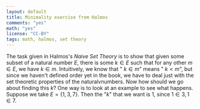 ```yaml
---
layout: default
title: Minimality exercise from Halmos
comments: "yes"
math: "yes"
license: "CC-BY"
tags: math, halmos, set theory
---
```


The task given in Halmos's *Naive Set Theory* is to show that given some
subset of a natural number $E$, there is some $k\in E$ such that
for any other $m\in E$, we have $k\in m$.  Intuitively, we know
that " $k\in m$" means " $k < m$", but since we haven't defined
order yet in the book, we have to deal just with the set theoretic
properties of the naturalvnumbers.  Now how should we go about finding
this $k$?  One way is to look at an example to see what happens.
Suppose we take $E = \{1,3,7\}$.  Then the "$k$" that we want
is $1$, since $1\in 3, 1\in 7$. 
